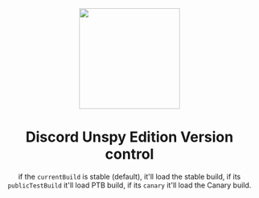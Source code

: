 <div align="center">

<img height="200" src="https://discord.com/assets/3437c10597c1526c3dbd98c737c2bcae.svg"/>

# Discord Unspy Edition Version control

if the `currentBuild` is stable (default), it'll load the stable build, if its `publicTestBuild` it'll load PTB build, if its `canary` it'll load the Canary build.

 </div>
